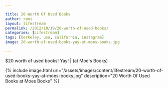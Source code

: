 ```yaml
---

title: 20 Worth Of Used Books
author: rami
layout: lifestream 
permalink: /2012/10/19/20-worth-of-used-books/
categories: [Lifestream]
tags: [berkeley, usa, california, instagram] 
image: 20-worth-of-used-books-yay-at-moes-books.jpg

---
```


$20 worth of used books! Yay! | (at Moe's Books)

{% include image.html url="/assets/images/content/lifestream/20-worth-of-used-books-yay-at-moes-books.jpg" description="20 Worth Of Used Books at Moes Books" %}


